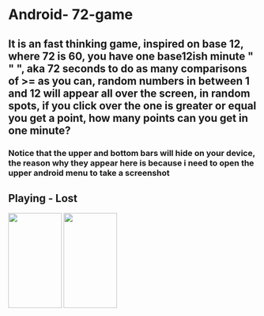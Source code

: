 # Android- 72-game

## It is an fast thinking game, inspired on base 12, where 72 is 60, you have one base12ish minute " " ", aka 72 seconds to do as many comparisons of >= as you can, random numbers in between 1 and 12 will appear all over the screen, in random spots, if you click over the one is greater or equal you get a point, how many points can you get in one minute?

### Notice that the upper and bottom bars will hide on your device, the reason why they appear here is because i need to open the upper android menu to take a screenshot


##   Playing  -  Lost
<img src="https://i.gyazo.com/fc1d02c40281a231cacf32fede1d7bdb.png" width=108 height="192"/> <img src="https://i.gyazo.com/7cf874a36979a21965397c1d9e610a2f.png" width=108 height="192"/>

